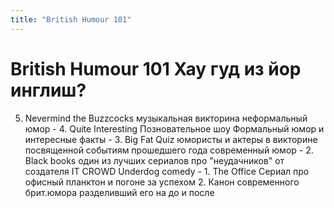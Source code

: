 ```yaml
---
title: "British Humour 101"
---
```

# British Humour 101 Хау гуд из йор инглиш?

5. Nevermind the Buzzcocks
		  музыкальная викторина
		  неформальный юмор
		- 4. Quite Interesting 
		  Позновательное шоу
		  Формальный юмор и интересные факты
		- 3. Big Fat Quiz
		  юмористы и актеры в викторине
		посвященной событиям прошедшего
		года
		  современный юмор
		- 2. Black books
		  один из лучших сериалов про
		&quot;неудачников&quot; от создателя IT CROWD
		  Underdog comedy
		- 1. The Office
		  Сериал про офисный планктон и погоне
		за успехом
		  2. Канон современного брит.юмора
		разделивший его на до и после
		